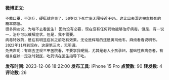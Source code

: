 **微博正文**: 
```
不戴口罩，不治疗，硬挺就完事了，50岁以下死亡率无限接近于0%，这比出去溜达被车撞死的概率都低。
很多网友说，为啥不去看医生? 因为没有必要，现在没有任何药物能够治疗病毒，但是，有一说一，治疗可以缓解症状，但是，我不需要。
病毒特效药，是在有明显症状之前吃有效果，无论是辉瑞的还是奥司他韦，麻烦看看说明书。
2022年11月到现在，这是第三次，无所谓。
免责声明：有病去正规三甲医院看，不要学我硬挺，尤其是老人小孩孕妇，基础性疾病患者，有相关症状一定及时就医，吃药请在医生指导下吃。
```
**发布时间**: 2023-12-06 18:22:00
**发布工具**: iPhone 15 Pro
**点赞数**: 90
**转发数**: 4
**评论数**: 26
